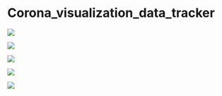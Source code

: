 # Corona_visualization_data_tracker

![](https://pbs.twimg.com/media/FbQeokDWAAEWxfP?format=jpg&name=large)

![](https://pbs.twimg.com/media/Fb8qpi9XoAEljfu?format=jpg&name=large )

![](https://pbs.twimg.com/media/Fb8qr1XXEAAVzTm?format=jpg&name=large )

![](https://pbs.twimg.com/media/Fb8qt4AWAAEX6LB?format=jpg&name=large )

![](https://pbs.twimg.com/media/Fb8qvzKXgAIVj7V?format=jpg&name=large )

![]( )
















